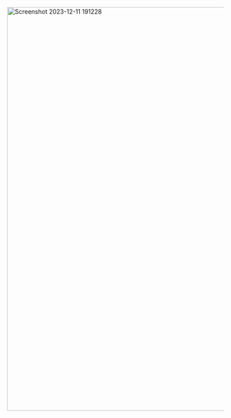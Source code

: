 <img width="941" alt="Screenshot 2023-12-11 191228" src="https://github.com/KerwinAngeles/Sistema-Empleabilidad/assets/133922161/746b5e92-0658-4f85-a85a-d32d60e8ef45">

